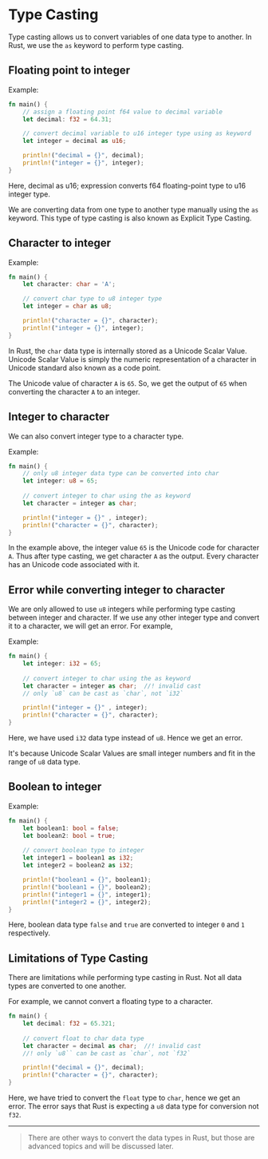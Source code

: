 # Type Casting

Type casting allows us to convert variables of one data type to another. In Rust, we use the `as` keyword to perform type casting.

## Floating point to integer

Example:
```rust
fn main() {
    // assign a floating point f64 value to decimal variable
    let decimal: f32 = 64.31;

    // convert decimal variable to u16 integer type using as keyword
    let integer = decimal as u16;

    println!("decimal = {}", decimal);
    println!("integer = {}", integer);
}
```

Here, decimal as u16; expression converts f64 floating-point type to u16 integer type.

We are converting data from one type to another type manually using the `as` keyword. This type of type casting is also known as Explicit Type Casting.

## Character to integer

Example:
```rust
fn main() {
    let character: char = 'A';

    // convert char type to u8 integer type
    let integer = char as u8;

    println!("character = {}", character);
    println!("integer = {}", integer);
}
```

In Rust, the `char` data type is internally stored as a Unicode Scalar Value. Unicode Scalar Value is simply the numeric representation of a character in Unicode standard also known as a code point.

The Unicode value of character `A` is `65`. So, we get the output of `65` when converting the character `A` to an integer.

## Integer to character

We can also convert integer type to a character type.

Example:
```rust
fn main() {
    // only u8 integer data type can be converted into char
    let integer: u8 = 65;
  
    // convert integer to char using the as keyword
    let character = integer as char;

    println!("integer = {}" , integer);
    println!("character = {}", character);
}
```

In the example above, the integer value `65` is the Unicode code for character `A`. Thus after type casting, we get character `A` as the output. Every character has an Unicode code associated with it.

## Error while converting integer to character

We are only allowed to use `u8` integers while performing type casting between integer and character. If we use any other integer type and convert it to a character, we will get an error. For example,

Example:
```rust
fn main() {
    let integer: i32 = 65;
  
    // convert integer to char using the as keyword
    let character = integer as char;  //! invalid cast
    // only `u8` can be cast as `char`, not `i32`

    println!("integer = {}" , integer);
    println!("character = {}", character);
}
```

Here, we have used `i32` data type instead of `u8`. Hence we get an error.

It's because Unicode Scalar Values are small integer numbers and fit in the range of `u8` data type.

## Boolean to integer

Example:
```rust
fn main() {
    let boolean1: bool = false;
    let boolean2: bool = true;
  
    // convert boolean type to integer
    let integer1 = boolean1 as i32;
    let integer2 = boolean2 as i32;

    println!("boolean1 = {}", boolean1);
    println!("boolean1 = {}", boolean2);
    println!("integer1 = {}", integer1);
    println!("integer2 = {}", integer2);
}
```

Here, boolean data type `false` and `true` are converted to integer `0` and `1` respectively.

## Limitations of Type Casting
There are limitations while performing type casting in Rust. Not all data types are converted to one another.

For example, we cannot convert a floating type to a character.

```rust
fn main() {
    let decimal: f32 = 65.321;
  
    // convert float to char data type
    let character = decimal as char;  //! invalid cast
    //! only `u8`` can be cast as `char`, not `f32`

    println!("decimal = {}", decimal);
    println!("character = {}", character);
}
```

Here, we have tried to convert the `float` type to `char`, hence we get an error. The error says that Rust is expecting a `u8` data type for conversion not `f32`.

---

> There are other ways to convert the data types in Rust, but those are advanced topics and will be discussed later.